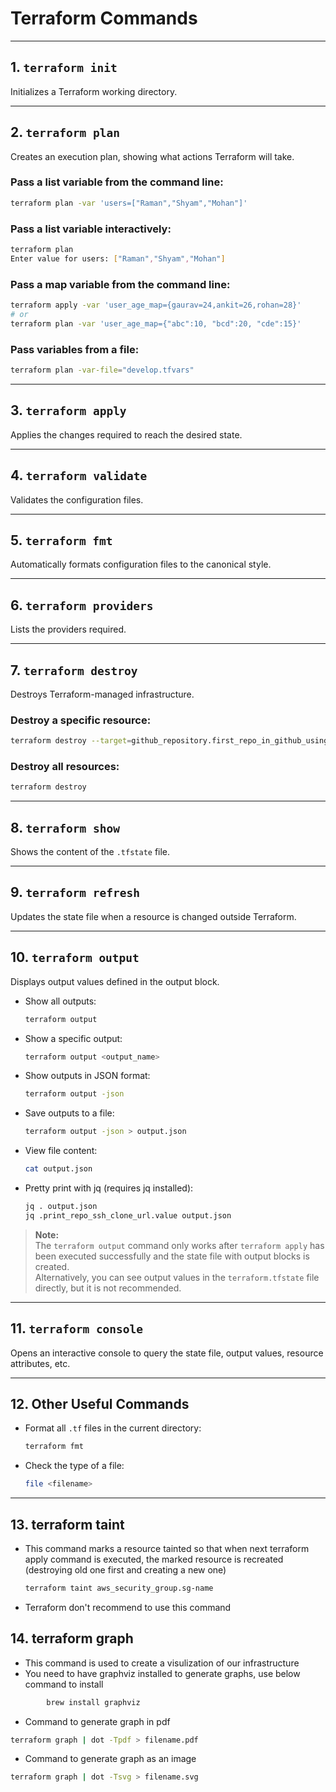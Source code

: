 # Terraform Commands

---

## 1. `terraform init`
Initializes a Terraform working directory.

---

## 2. `terraform plan`
Creates an execution plan, showing what actions Terraform will take.

### Pass a list variable from the command line:
```sh
terraform plan -var 'users=["Raman","Shyam","Mohan"]'
```

### Pass a list variable interactively:
```sh
terraform plan
Enter value for users: ["Raman","Shyam","Mohan"]
```

### Pass a map variable from the command line:
```sh
terraform apply -var 'user_age_map={gaurav=24,ankit=26,rohan=28}'
# or
terraform plan -var 'user_age_map={"abc":10, "bcd":20, "cde":15}'
```

### Pass variables from a file:
```sh
terraform plan -var-file="develop.tfvars"
```

---

## 3. `terraform apply`
Applies the changes required to reach the desired state.

---

## 4. `terraform validate`
Validates the configuration files.

---

## 5. `terraform fmt`
Automatically formats configuration files to the canonical style.

---

## 6. `terraform providers`
Lists the providers required.

---

## 7. `terraform destroy`
Destroys Terraform-managed infrastructure.

### Destroy a specific resource:
```sh
terraform destroy --target=github_repository.first_repo_in_github_using_terraform --auto-approve
```

### Destroy all resources:
```sh
terraform destroy
```

---

## 8. `terraform show`
Shows the content of the `.tfstate` file.

---

## 9. `terraform refresh`
Updates the state file when a resource is changed outside Terraform.

---

## 10. `terraform output`
Displays output values defined in the output block.

- Show all outputs:
  ```sh
  terraform output
  ```
- Show a specific output:
  ```sh
  terraform output <output_name>
  ```
- Show outputs in JSON format:
  ```sh
  terraform output -json
  ```
- Save outputs to a file:
  ```sh
  terraform output -json > output.json
  ```
- View file content:
  ```sh
  cat output.json
  ```
- Pretty print with jq (requires jq installed):
  ```sh
  jq . output.json
  jq .print_repo_ssh_clone_url.value output.json
  ```

> **Note:**  
> The `terraform output` command only works after `terraform apply` has been executed successfully and the state file with output blocks is created.  
> Alternatively, you can see output values in the `terraform.tfstate` file directly, but it is not recommended.

---

## 11. `terraform console`
Opens an interactive console to query the state file, output values, resource attributes, etc.

---

## 12. Other Useful Commands

- Format all `.tf` files in the current directory:
  ```sh
  terraform fmt
  ```
- Check the type of a file:
  ```sh
  file <filename>
  ```

---

## 13. terraform taint

- This command marks a resource tainted so that when next terraform apply command is executed, the marked resource is recreated (destroying old one first and creating a new one)
  ```sh
  terraform taint aws_security_group.sg-name
  ```
- Terraform don't recommend to use this command

## 14. terraform graph
- This command is used to create a visulization of our infrastructure
- You need to have graphviz installed to generate graphs, use below command to install
```sh
        brew install graphviz
```
- Command to generate graph in pdf
```sh
terraform graph | dot -Tpdf > filename.pdf
```
- Command to generate graph as an image
```sh
terraform graph | dot -Tsvg > filename.svg
```
